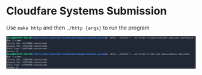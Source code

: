 # Cloudfare Systems Submission

Use `make http` and then `./http {args}` to run the program

![http run example image](/http_run_example.PNG)

